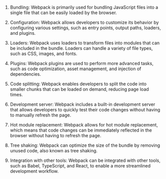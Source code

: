 

1. Bundling: Webpack is primarily used for bundling JavaScript files into a single file that can be easily loaded by the browser.

2. Configuration: Webpack allows developers to customize its behavior by configuring various settings, such as entry points, output paths, loaders, and plugins.

3. Loaders: Webpack uses loaders to transform files into modules that can be included in the bundle. Loaders can handle a variety of file types, such as CSS, images, and fonts.

4. Plugins: Webpack plugins are used to perform more advanced tasks, such as code optimization, asset management, and injection of dependencies.

5. Code splitting: Webpack enables developers to split the code into smaller chunks that can be loaded on demand, reducing page load times.

6. Development server: Webpack includes a built-in development server that allows developers to quickly test their code changes without having to manually refresh the page.

7. Hot module replacement: Webpack allows for hot module replacement, which means that code changes can be immediately reflected in the browser without having to refresh the page.

8. Tree shaking: Webpack can optimize the size of the bundle by removing unused code, also known as tree shaking.

9. Integration with other tools: Webpack can be integrated with other tools, such as Babel, TypeScript, and React, to enable a more streamlined development workflow.